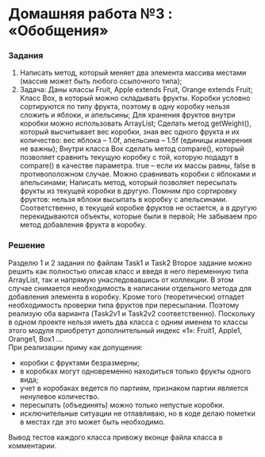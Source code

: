 # Домашняя работа №3 : «Обобщения»

### Задания 
1. Написать метод, который меняет два элемента массива местами (массив может быть любого ссылочного типа);
2. Задача:
   Даны классы Fruit, Apple extends Fruit, Orange extends Fruit;
   Класс Box, в который можно складывать фрукты. Коробки условно сортируются по типу фрукта, поэтому в одну коробку нельзя сложить и яблоки, и апельсины;
   Для хранения фруктов внутри коробки можно использовать ArrayList;
   Сделать метод getWeight(), который высчитывает вес коробки, зная вес одного фрукта и их количество: вес яблока – 1.0f, апельсина – 1.5f (единицы измерения не важны);
   Внутри класса Box сделать метод compare(), который позволяет сравнить текущую коробку с той, которую подадут в compare() в качестве параметра. true – если их массы равны, false в противоположном случае. Можно сравнивать коробки с яблоками и апельсинами;
   Написать метод, который позволяет пересыпать фрукты из текущей коробки в другую. Помним про сортировку фруктов: нельзя яблоки высыпать в коробку с апельсинами. Соответственно, в текущей коробке фруктов не остается, а в другую перекидываются объекты, которые были в первой;
   Не забываем про метод добавления фрукта в коробку.

### Решение
Разделю 1 и 2 задания по файлам Task1 и Task2
Второе задание можно решить как полностью описав класс и введя в него переменную типа ArrayList, так и напрямую 
унаследовавшись от коллекции. В этом случае снимается необходимость в написании отдельного метода для добавления 
элемента в коробку. Кроме того (теоретически) отпадет необходимость проверки типа фруктов при пересыпании. Поэтому 
реализую оба варианта (Task2v1 и Task2v2 соответственно). Поскольку в одном проекте нельзя иметь два класса с одним 
именем то классы этого модуля приобретут дополнительный индекс «1»: Fruit1, Apple1, Orange1, Box1 …  
При реализации приму как допущения:
 - коробки с фруктами безразмерны;
 - в коробках могут одновременно находиться только фрукты одного вида;
 - учет в коробаках ведется по партиям, признаком партии является ненулевое количество.
 - пересыпать (объединять) можно только непустые коробки.
 - исключительные ситуации не отлавливаю, но в коде делаю пометки в местах где это может быть необходимо.

Вывод тестов каждого класса привожу вконце файла класса в комментарии.

